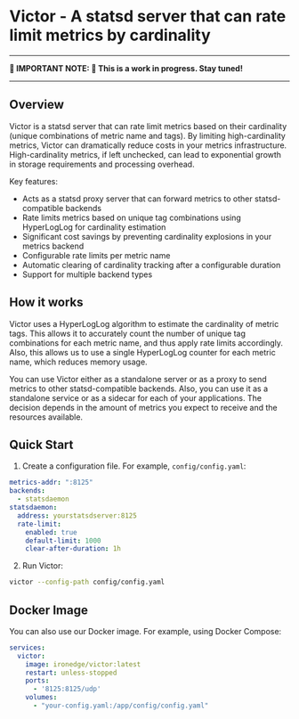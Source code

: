 # Victor - A statsd server that can rate limit metrics by cardinality

---

**:construction_worker: IMPORTANT NOTE: :construction_worker: This is a work in progress. Stay tuned!**

---

## Overview

Victor is a statsd server that can rate limit metrics based on their cardinality (unique combinations of metric name and tags). By limiting high-cardinality metrics, Victor can dramatically reduce costs in your metrics infrastructure. High-cardinality metrics, if left unchecked, can lead to exponential growth in storage requirements and processing overhead.

Key features:

- Acts as a statsd proxy server that can forward metrics to other statsd-compatible backends
- Rate limits metrics based on unique tag combinations using HyperLogLog for cardinality estimation
- Significant cost savings by preventing cardinality explosions in your metrics backend
- Configurable rate limits per metric name
- Automatic clearing of cardinality tracking after a configurable duration
- Support for multiple backend types

## How it works

Victor uses a HyperLogLog algorithm to estimate the cardinality of metric tags. This allows it to accurately count the number of unique tag combinations for each metric name, and thus apply rate limits accordingly. Also, this allows us to use a single HyperLogLog counter for each metric name, which reduces memory usage.

You can use Victor either as a standalone server or as a proxy to send metrics to other statsd-compatible backends. Also, you can use it as a standalone service or as a sidecar for each of your applications. The decision depends in the amount of metrics you expect to receive and the resources available.

## Quick Start

1. Create a configuration file. For example, `config/config.yaml`:

```yaml
metrics-addr: ":8125"
backends:
  - statsdaemon
statsdaemon:
  address: yourstatsdserver:8125
  rate-limit:
    enabled: true
    default-limit: 1000
    clear-after-duration: 1h
```

2. Run Victor:

```bash
victor --config-path config/config.yaml
```

## Docker Image

You can also use our Docker image. For example, using Docker Compose:

```yaml
services:
  victor:
    image: ironedge/victor:latest
    restart: unless-stopped
    ports:
      - '8125:8125/udp'
    volumes:
      - "your-config.yaml:/app/config/config.yaml"
```



